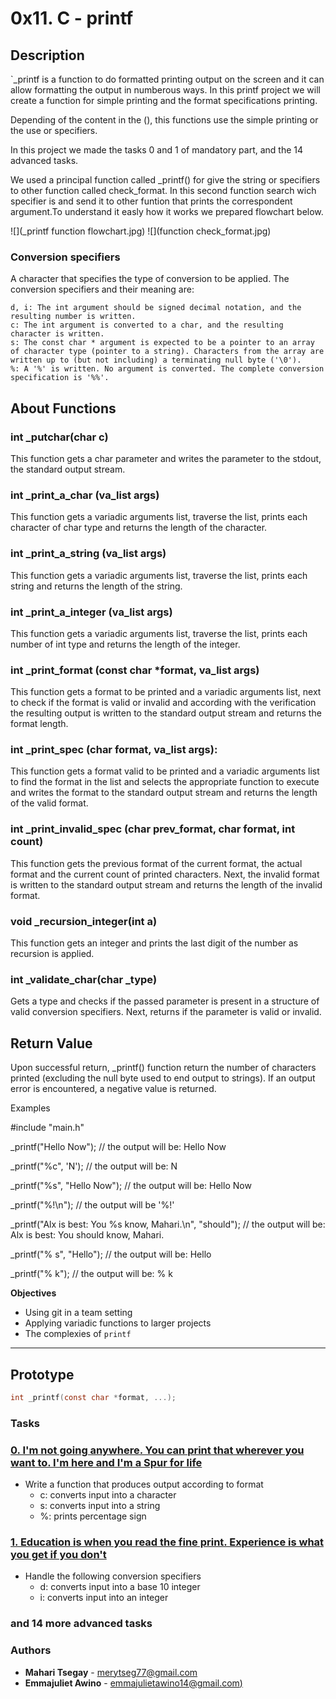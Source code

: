 # 0x11. C - printf

## Description
`_printf is a function to do formatted printing output on the screen and it can allow formatting the output in numberous ways. In this printf project we will create a function for simple printing and the format specifications printing.

Depending of the content in the (), this functions use the simple printing or the use or specifiers.

In this project we made the tasks 0 and 1 of mandatory part, and the 14 advanced tasks.

We used a principal function called _printf() for give the string or specifiers to other function called check_format. In this second function search wich specifier is and send it to other funtion that prints the correspondent argument.To understand it easly how it works we prepared flowchart below.

![](_printf function flowchart.jpg)
![](function check_format.jpg)

### Conversion specifiers

A character that specifies the type of conversion to be applied. The conversion specifiers and their meaning are:

    d, i: The int argument should be signed decimal notation, and the resulting number is written.
    c: The int argument is converted to a char, and the resulting character is written.
    s: The const char * argument is expected to be a pointer to an array of character type (pointer to a string). Characters from the array are written up to (but not including) a terminating null byte ('\0').
    %: A '%' is written. No argument is converted. The complete conversion specification is '%%'.

## About Functions

### int _putchar(char c)
This function gets a char parameter and writes the parameter to the stdout, the standard output stream.

### int _print_a_char (va_list args)
This function gets a variadic arguments list, traverse the list, prints each character of char type and returns the length of the character.

### int _print_a_string (va_list args)
This function gets a variadic arguments list, traverse the list, prints each string and returns the length of the string.

### int _print_a_integer (va_list args)
This function gets a variadic arguments list, traverse the list, prints each number of int type and returns the length of the integer.

### int _print_format (const char *format, va_list args)
 This function gets a format to be printed and a variadic arguments list, next to check if the format is valid or invalid and according with the verification the resulting output is written to the standard output stream and returns the format length.

### int _print_spec (char format, va_list args):
 This function gets a format valid to be printed and a variadic arguments list to find the format in the list and selects the appropriate function to execute and writes the format to the standard output stream and returns the length of the valid format.

### int _print_invalid_spec (char prev_format, char format, int count)
 This function gets the previous format of the current format, the actual format and the current count of printed characters. Next, the invalid format is written to the standard output stream and returns the length of the invalid format.
 
### void _recursion_integer(int a)
This function gets an integer and prints the last digit of the number as recursion is applied.

### int _validate_char(char _type)
Gets a type and checks if the passed parameter is present in a structure of valid conversion specifiers. Next, returns if the parameter is valid or invalid.

## Return Value
Upon successful return,  _printf() function return the number of characters printed (excluding the null byte used to end output to strings).
If an output error is encountered, a negative value is returned.

Examples

#include "main.h"

_printf("Hello Now"); // the output will be: Hello Now

_printf("%c", 'N'); // the output will be: N

_printf("%s", "Hello Now"); // the output will be: Hello Now

_printf("%!\n"); // the output will be '%!'

_printf("Alx is best: You %s know, Mahari.\n", "should"); // the output will be: Alx is best: You should know, Mahari.

_printf("% s", "Hello"); // the output will be: Hello

_printf("% k"); // the output will be: % k

**Objectives**
- Using git in a team setting
- Applying variadic functions to larger projects
- The complexies of `printf`

---

## Prototype
```C
int _printf(const char *format, ...);
```

### Tasks
### [0. I'm not going anywhere. You can print that wherever you want to. I'm here and I'm a Spur for life](./_printf.c)
* Write a function that produces output according to format
    - c: converts input into a character
    - s: converts input into a string
    - %: prints percentage sign

### [1. Education is when you read the fine print. Experience is what you get if you don't](./printdigit.c)
* Handle the following conversion specifiers
    - d: converts input into a base 10 integer
    - i: converts input into an integer

### and 14 more advanced tasks


### Authors
* **Mahari Tsegay** - [merytseg77@gmail.com](https://github.com/Mahari9)
* **Emmajuliet Awino** - [emmajulietawino14@gmail.com)](https://github.com/AwinoJuliet)
